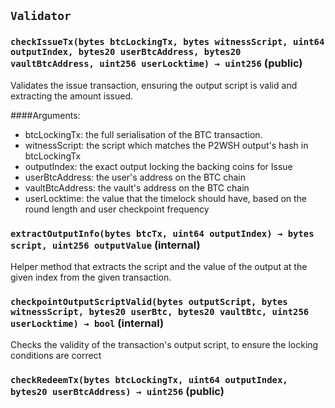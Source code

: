 ## `Validator`



### `checkIssueTx(bytes btcLockingTx, bytes witnessScript, uint64 outputIndex, bytes20 userBtcAddress, bytes20 vaultBtcAddress, uint256 userLocktime) → uint256` (public)
Validates the issue transaction, ensuring the output script is valid and extracting the amount issued.

####Arguments:
* btcLockingTx: the full serialisation of the BTC transaction.
* witnessScript: the script which matches the P2WSH output's hash in btcLockingTx
* outputIndex: the exact output locking the backing coins for Issue
* userBtcAddress: the user's address on the BTC chain
* vaultBtcAddress: the vault's address on the BTC chain
* userLocktime: the value that the timelock should have, based on the round length and user checkpoint frequency


### `extractOutputInfo(bytes btcTx, uint64 outputIndex) → bytes script, uint256 outputValue` (internal)
Helper method that extracts the script and the value of the output at the given index
from the given transaction.


### `checkpointOutputScriptValid(bytes outputScript, bytes witnessScript, bytes20 userBtc, bytes20 vaultBtc, uint256 userLocktime) → bool` (internal)
Checks the validity of the transaction's output script, to ensure the locking conditions
are correct


### `checkRedeemTx(bytes btcLockingTx, uint64 outputIndex, bytes20 userBtcAddress) → uint256` (public)




